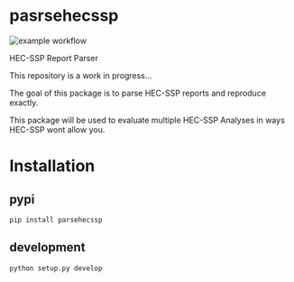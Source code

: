 # pasrsehecssp

![example workflow](https://github.com/danhamill/parsehecssp/.github/workflows/python-publish.yml/badge.svg)


HEC-SSP Report Parser

This repository is a work in progress...

The goal of this package is to parse HEC-SSP reports and reproduce exactly.

This package will be used to evaluate multiple HEC-SSP Analyses in ways HEC-SSP wont allow you.

# Installation

## pypi
```
pip install parsehecssp
```

## development
```
python setup.py develop
```